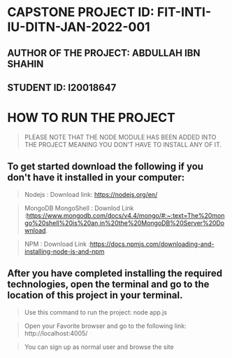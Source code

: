 # CAPSTONE PROJECT ID: FIT-INTI-IU-DITN-JAN-2022-001

## AUTHOR OF THE PROJECT: ABDULLAH IBN SHAHIN

## STUDENT ID: I20018647

# HOW TO RUN THE PROJECT

> PLEASE NOTE THAT THE NODE MODULE HAS BEEN ADDED INTO THE PROJECT MEANING YOU DON'T HAVE TO INSTALL ANY OF IT.

## To get started download the following if you don't have it installed in your computer:

> Nodejs : Download link: https://nodejs.org/en/

> MongoDB MongoShell : Downlod Link :https://www.mongodb.com/docs/v4.4/mongo/#:~:text=The%20mongo%20shell%20is%20an,in%20the%20MongoDB%20Server%20Download.

> NPM : Download Link :https://docs.npmjs.com/downloading-and-installing-node-js-and-npm

## After you have completed installing the required technologies, open the terminal and go to the location of this project in your terminal.

> Use this command to run the project: node app.js

> Open your Favorite browser and go to the following link: http://localhost:4005/

> You can sign up as normal user and browse the site


